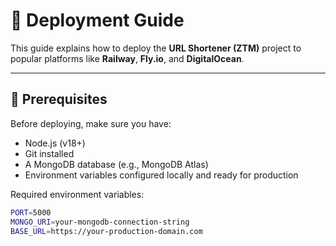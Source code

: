 # 🚀 Deployment Guide

This guide explains how to deploy the **URL Shortener (ZTM)** project to popular platforms like **Railway**, **Fly.io**, and **DigitalOcean**.

---

## 🧩 Prerequisites
Before deploying, make sure you have:
- Node.js (v18+)
- Git installed
- A MongoDB database (e.g., MongoDB Atlas)
- Environment variables configured locally and ready for production

Required environment variables:
```bash
PORT=5000
MONGO_URI=your-mongodb-connection-string
BASE_URL=https://your-production-domain.com